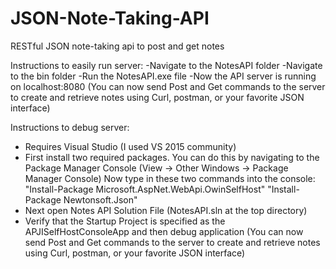 # JSON-Note-Taking-API
RESTful JSON note-taking api to post and get notes

Instructions to easily run server:
-Navigate to the NotesAPI folder
-Navigate to the bin folder
-Run the NotesAPI.exe file
-Now the API server is running on localhost:8080
(You can now send Post and Get commands to the server to create and retrieve notes using Curl, postman, or your favorite JSON interface)

Instructions to debug server:
- Requires Visual Studio (I used VS 2015 community)
- First install two required packages. 
    You can do this by navigating to the Package Manager Console 
    (View -> Other Windows -> Package Manager Console)
    Now type in these two commands into the console:
    "Install-Package Microsoft.AspNet.WebApi.OwinSelfHost"
    "Install-Package Newtonsoft.Json"
- Next open Notes API Solution File (NotesAPI.sln at the top directory)
- Verify that the Startup Project is specified as the APJISelfHostConsoleApp and then debug application
(You can now send Post and Get commands to the server to create and retrieve notes using Curl, postman, or your favorite JSON interface)
